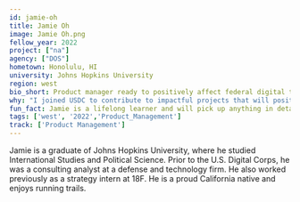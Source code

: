 ```yaml
---
id: jamie-oh
title: Jamie Oh
image: Jamie Oh.png
fellow_year: 2022
project: ["na"]
agency: ["DOS"]
hometown: Honolulu, HI
university: Johns Hopkins University
region: west
bio_short: Product manager ready to positively affect federal digital transformation and public needs.
why: "I joined USDC to contribute to impactful projects that will positively affect federal digital transformation and public needs!" 
fun_fact: Jamie is a lifelong learner and will pick up anything in detail that seems interesting!
tags: ['west', '2022','Product_Management']
track: ['Product Management']
---
```


Jamie is a graduate of Johns Hopkins University, where he studied International Studies and Political Science. Prior to the U.S. Digital Corps, he was a consulting analyst at a defense and technology firm. He also worked previously as a strategy intern at 18F. He is a proud California native and enjoys running trails.
